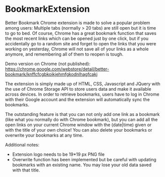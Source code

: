 # BookmarkExtension

Better Bookmark Chrome extension is made to solve a popular problem among users: Multiple tabs (normally > 20 tabs) are still open but it is time to go to bed. Of course, Chrome has a great bookmark function that saves the most recent links which can be opened just by one click, but if you accidentally go to a random site and forget to open the links that you were working on yesterday, Chrome will not save all of your links as a whole anymore, and remembering all of them to reopen is tough.

Demo version on Chrome (not published): https://chrome.google.com/webstore/detail/better-bookmark/knffcfcgbkoikjehmfgkodnlhagfcakj

The extension is simply made up of HTML, CSS, Javascript and JQuery with the use of Chrome Storage API to store users data and make it available across devices. In order to retrieve bookmarks, users have to log in Chrome with their Google account and the extension will automatically sync the bookmarks.

The outstanding feature is that you can not only add one link as a bookmark (like what you normally do with Chrome bookmark), but you can add all the open links on your current Chrome window with the (date|time) given or with the title of your own choice! You can also delete your bookmarks or overwrite your bookmarks at any time.




Additional notes:
* Extension logo needs to be 19*19 px  PNG file
* Overwrite function has been implemented but be careful with updating bookmarks with an existing name. You may lose your old data saved with that title.



